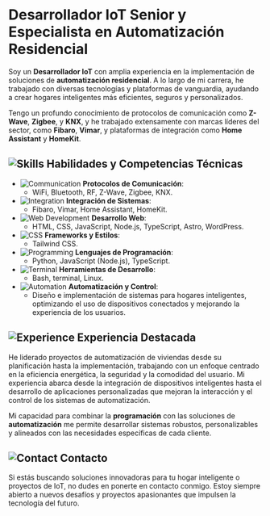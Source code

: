 # Desarrollador IoT Senior y Especialista en Automatización Residencial

Soy un **Desarrollador IoT** con amplia experiencia en la implementación de soluciones de **automatización residencial**. A lo largo de mi carrera, he trabajado con diversas tecnologías y plataformas de vanguardia, ayudando a crear hogares inteligentes más eficientes, seguros y personalizados.

Tengo un profundo conocimiento de protocolos de comunicación como **Z-Wave**, **Zigbee**, y **KNX**, y he trabajado extensamente con marcas líderes del sector, como **Fibaro**, **Vimar**, y plataformas de integración como **Home Assistant** y **HomeKit**.

## ![Skills](https://img.icons8.com/color/24/000000/brain.png) Habilidades y Competencias Técnicas

- ![Communication](https://img.icons8.com/color/24/000000/wifi.png) **Protocolos de Comunicación**:
  - WiFi, Bluetooth, RF, Z-Wave, Zigbee, KNX.
- ![Integration](https://img.icons8.com/fluency/24/000000/device-manager.png) **Integración de Sistemas**:
  - Fibaro, Vimar, Home Assistant, HomeKit.
- ![Web Development](https://img.icons8.com/color/24/000000/source-code.png) **Desarrollo Web**:
  - HTML, CSS, JavaScript, Node.js, TypeScript, Astro, WordPress.
- ![CSS](https://img.icons8.com/color/24/000000/css-filetype.png) **Frameworks y Estilos**:
  - Tailwind CSS.
- ![Programming](https://img.icons8.com/color/24/000000/python--v1.png) **Lenguajes de Programación**:
  - Python, JavaScript (Node.js), TypeScript.
- ![Terminal](https://img.icons8.com/fluency/24/000000/console.png) **Herramientas de Desarrollo**:
  - Bash, terminal, Linux.
- ![Automation](https://img.icons8.com/color/24/000000/robot.png) **Automatización y Control**:
  - Diseño e implementación de sistemas para hogares inteligentes, optimizando el uso de dispositivos conectados y mejorando la experiencia de los usuarios.

## ![Experience](https://img.icons8.com/color/24/000000/work.png) Experiencia Destacada

He liderado proyectos de automatización de viviendas desde su planificación hasta la implementación, trabajando con un enfoque centrado en la eficiencia energética, la seguridad y la comodidad del usuario. Mi experiencia abarca desde la integración de dispositivos inteligentes hasta el desarrollo de aplicaciones personalizadas que mejoran la interacción y el control de los sistemas de automatización.

Mi capacidad para combinar la **programación** con las soluciones de **automatización** me permite desarrollar sistemas robustos, personalizables y alineados con las necesidades específicas de cada cliente.

## ![Contact](https://img.icons8.com/color/24/000000/communication.png) Contacto

Si estás buscando soluciones innovadoras para tu hogar inteligente o proyectos de IoT, no dudes en ponerte en contacto conmigo. Estoy siempre abierto a nuevos desafíos y proyectos apasionantes que impulsen la tecnología del futuro.
